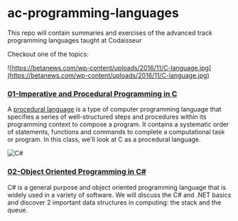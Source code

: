 # ac-programming-languages

This repo will contain summaries and exercises of the advanced track programming languages taught at Codaisseur

Checkout one of the topics:

![https://betanews.com/wp-content/uploads/2016/11/C-language.jpg](https://betanews.com/wp-content/uploads/2016/11/C-language.jpg)
### [01-Imperative and Procedural Programming in C](https://github.com/MimiMag/ac-programming-languages/tree/master/01-imperative-and-procedural-programming-in-C)
A [procedural language](https://www.techopedia.com/definition/8982/procedural-language) is a type of computer programming language that specifies a series of well-structured steps and procedures within its programming context to compose a program. It contains a systematic order of statements, functions and commands to complete a computational task or program. In this class, we'll look at C as a procedural language.

![C#](https://honeycombsoft.com/Content/Images/Articles/Content//40cc3e52-745d-48b8-8a09-02c21efc36e5.png)

### [02-Object Oriented Programming in C#](https://github.com/MimiMag/ac-programming-languages/tree/master/02-OOP-with-C%23)
C# is a general purpose and object oriented programming language that is widely used in a variety of software. We will discuss the C# and .NET basics and discover 2 important data structures in computing: the stack and the queue.
